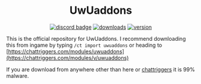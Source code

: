 <h1 align = "center">
	UwUaddons
</h1>

<div align="center">

[![discord badge](https://img.shields.io/discord/1185327045455134810?style=for-the-badge&logo=discord&logoColor=9089DA&)](https://discord.gg/XvYGS7Vwz6)
[![downloads](https://img.shields.io/github/downloads/DaMinty/UwUaddons/total?style=for-the-badge&logo=github&)](https://github.com/DaMinty/UwUaddons)
[![version](https://img.shields.io/github/v/release/DaMinty/UwUaddons?include_prereleases&style=for-the-badge)](https://github.com/DaMinty/UwUaddons/releases)
</div>

This is the official repository for UwUaddons. I recommend downloading this from ingame by typing `/ct import uwuaddons` or heading to [https://chattriggers.com/modules/uwuaddons](https://chattriggers.com/modules/v/uwuaddons)

If you are download from anywhere other than here or [chattriggers](https://chattriggers.com/modules/v/uwuaddons) it is 99% malware.
